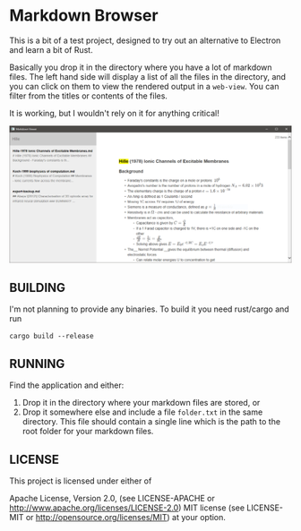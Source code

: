 # Markdown Browser

This is a bit of a test project, designed to try out an alternative to Electron and learn a bit of Rust.

Basically you drop it in the directory where you have a lot of markdown files. The left hand side will
display a list of all the files in the directory, and you can click on them to view the rendered output
in a `web-view`. You can filter from the titles or contents of the files.

It is working, but I wouldn't rely on it for anything critical!

![Screenshot](screenshot.png)

## BUILDING

I'm not planning to provide any binaries. To build it you need rust/cargo and run

    cargo build --release

## RUNNING

Find the application and either:

1) Drop it in the directory where your markdown files are stored, or
2) Drop it somewhere else and include a file `folder.txt` in the same directory. This file should contain a single line which is the path to the root folder for your markdown files.

## LICENSE

This project is licensed under either of

Apache License, Version 2.0, (see LICENSE-APACHE or http://www.apache.org/licenses/LICENSE-2.0)
MIT license (see LICENSE-MIT or http://opensource.org/licenses/MIT)
at your option.